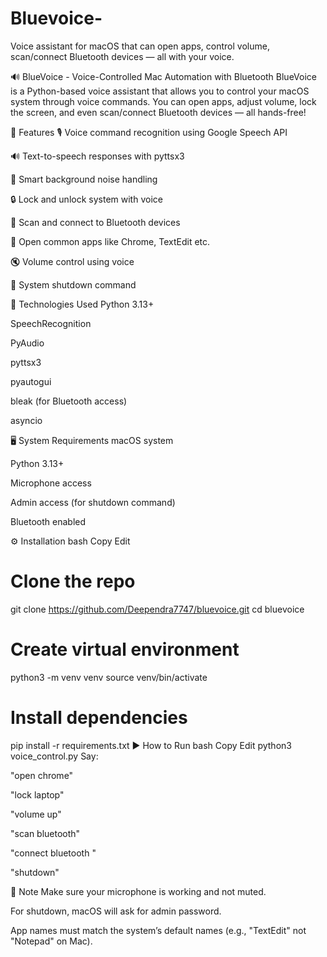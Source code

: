 # Bluevoice-
Voice assistant for macOS that can open apps, control volume, scan/connect Bluetooth devices — all with your voice.

🔊 BlueVoice - Voice-Controlled Mac Automation with Bluetooth
BlueVoice is a Python-based voice assistant that allows you to control your macOS system through voice commands. You can open apps, adjust volume, lock the screen, and even scan/connect Bluetooth devices — all hands-free!

🚀 Features
🎙️ Voice command recognition using Google Speech API

🔊 Text-to-speech responses with pyttsx3

🧠 Smart background noise handling

🔒 Lock and unlock system with voice

📡 Scan and connect to Bluetooth devices

📁 Open common apps like Chrome, TextEdit etc.

🔇 Volume control using voice

🔌 System shutdown command

🧰 Technologies Used
Python 3.13+

SpeechRecognition

PyAudio

pyttsx3

pyautogui

bleak (for Bluetooth access)

asyncio

🖥️ System Requirements
macOS system

Python 3.13+

Microphone access

Admin access (for shutdown command)

Bluetooth enabled

⚙️ Installation
bash
Copy
Edit
# Clone the repo
git clone https://github.com/Deependra7747/bluevoice.git
cd bluevoice

# Create virtual environment
python3 -m venv venv
source venv/bin/activate

# Install dependencies
pip install -r requirements.txt
▶️ How to Run
bash
Copy
Edit
python3 voice_control.py
Say:

"open chrome"

"lock laptop"

"volume up"

"scan bluetooth"

"connect bluetooth <device name>"

"shutdown"

📌 Note
Make sure your microphone is working and not muted.

For shutdown, macOS will ask for admin password.

App names must match the system’s default names (e.g., "TextEdit" not "Notepad" on Mac).


